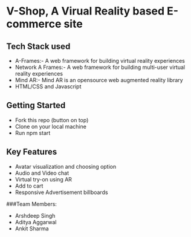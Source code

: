 # V-Shop, A Virual Reality based E-commerce site

## Tech Stack used
- A-Frames:- A web framework for building virtual reality experiences 
- Network A Frames:- A web framework for building multi-user virtual reality experiences
- Mind AR:- Mind AR is an opensource web augmented reality library
- HTML/CSS and Javascript

## Getting Started
- Fork this repo (button on top)
- Clone on your local machine
- Run npm start

## Key Features
- Avatar visualization and choosing option
- Audio and Video chat 
- Virtual try-on using AR
- Add to cart
- Responsive Advertisement billboards

###Team Members:
- Arshdeep Singh
- Aditya Aggarwal
- Ankit Sharma
